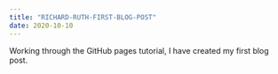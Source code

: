 ```yaml
---
title: "RICHARD-RUTH-FIRST-BLOG-POST"
date: 2020-10-10
---
```


Working through the GitHub pages tutorial, I have created my first blog post.
